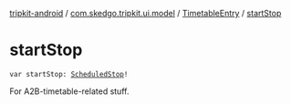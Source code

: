 [tripkit-android](../../index.md) / [com.skedgo.tripkit.ui.model](../index.md) / [TimetableEntry](index.md) / [startStop](./start-stop.md)

# startStop

`var startStop: `[`ScheduledStop`](../../com.skedgo.android.common.model/-scheduled-stop/index.md)`!`

For A2B-timetable-related stuff.

